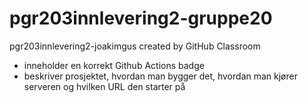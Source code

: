 # pgr203innlevering2-gruppe20
pgr203innlevering2-joakimgus created by GitHub Classroom


- inneholder en korrekt Github Actions badge
- beskriver prosjektet, hvordan man bygger det, hvordan man kjører serveren og hvilken URL den starter på
